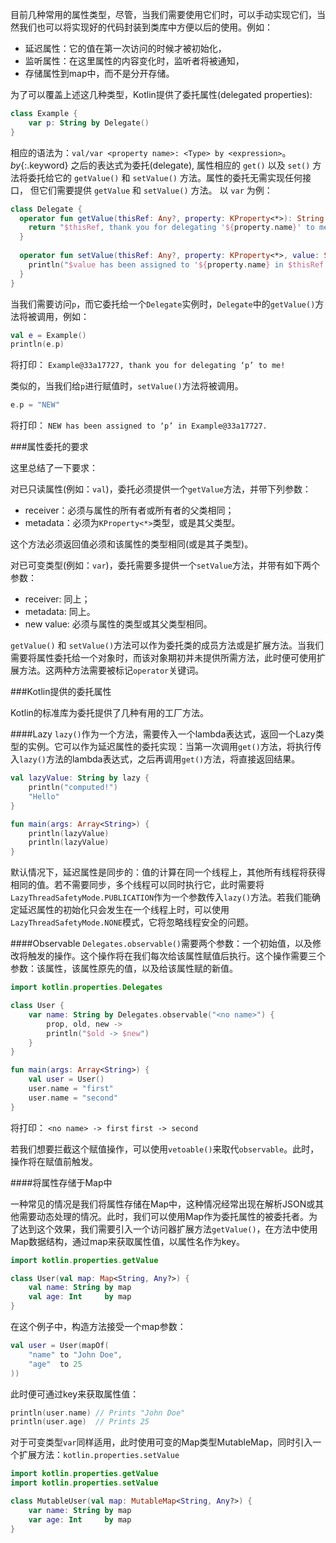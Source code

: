 目前几种常用的属性类型，尽管，当我们需要使用它们时，可以手动实现它们，当然我们也可以将实现好的代码封装到类库中方便以后的使用。例如：

* 延迟属性：它的值在第一次访问的时候才被初始化，
* 监听属性：在这里属性的内容变化时，监听者将被通知，
* 存储属性到map中，而不是分开存储。

为了可以覆盖上述这几种类型，Kotlin提供了委托属性(delegated properties):

```Kotlin
class Example {
	var p: String by Delegate()
}
``` 

相应的语法为：`val/var <property name>: <Type> by <expression>`。*by*{:.keyword} 之后的表达式为委托(delegate), 属性相应的 `get()` 以及 `set()` 方法将委托给它的 `getValue()` 和 `setValue()` 方法。属性的委托无需实现任何接口， 但它们需要提供 `getValue` 和 `setValue()` 方法。 以 `var` 为例：

```Kotlin
class Delegate {
  operator fun getValue(thisRef: Any?, property: KProperty<*>): String {
    return "$thisRef, thank you for delegating '${property.name}' to me!"
  }
 
  operator fun setValue(thisRef: Any?, property: KProperty<*>, value: String) {
    println("$value has been assigned to '${property.name} in $thisRef.'")
  }
}
```

当我们需要访问`p`，而它委托给一个`Delegate`实例时，`Delegate`中的`getValue()`方法将被调用，例如：

```Kotlin
val e = Example()
println(e.p)
```

将打印：
`Example@33a17727, thank you for delegating ‘p’ to me!`

类似的，当我们给`p`进行赋值时，`setValue()`方法将被调用。
```Kotlin
e.p = "NEW"
```
将打印：
`NEW has been assigned to ‘p’ in Example@33a17727.`

###属性委托的要求

这里总结了一下要求：

对已只读属性(例如：`val`)，委托必须提供一个`getValue`方法，并带下列参数：

* receiver：必须与属性的所有者或所有者的父类相同；
* metadata：必须为`KProperty<*>`类型，或是其父类型。

这个方法必须返回值必须和该属性的类型相同(或是其子类型)。

对已可变类型(例如：`var`)，委托需要多提供一个`setValue`方法，并带有如下两个参数：

* receiver: 同上；
* metadata: 同上。
* new value: 必须与属性的类型或其父类型相同。

`getValue()` 和 `setValue()`方法可以作为委托类的成员方法或是扩展方法。当我们需要将属性委托给一个对象时，而该对象期初并未提供所需方法，此时便可使用扩展方法。这两种方法需要被标记`operator`关键词。

###Kotlin提供的委托属性

Kotlin的标准库为委托提供了几种有用的工厂方法。

####Lazy
`lazy()`作为一个方法，需要传入一个lambda表达式，返回一个Lazy<T>类型的实例。它可以作为延迟属性的委托实现：当第一次调用`get()`方法，将执行传入`lazy()`方法的lambda表达式，之后再调用`get()`方法，将直接返回结果。

```Kotlin
val lazyValue: String by lazy {
    println("computed!")
    "Hello"
}

fun main(args: Array<String>) {
    println(lazyValue)
    println(lazyValue)
}
```
默认情况下，延迟属性是同步的：值的计算在同一个线程上，其他所有线程将获得相同的值。若不需要同步，多个线程可以同时执行它，此时需要将`LazyThreadSafetyMode.PUBLICATION`作为一个参数传入`lazy()`方法。若我们能确定延迟属性的初始化只会发生在一个线程上时，可以使用`LazyThreadSafetyMode.NONE`模式，它将忽略线程安全的问题。

####Observable
`Delegates.observable()`需要两个参数：一个初始值，以及修改将触发的操作。这个操作将在我们每次给该属性赋值后执行。这个操作需要三个参数：该属性，该属性原先的值，以及给该属性赋的新值。

```Kotlin
import kotlin.properties.Delegates

class User {
    var name: String by Delegates.observable("<no name>") {
        prop, old, new ->
        println("$old -> $new")
    }
}

fun main(args: Array<String>) {
    val user = User()
    user.name = "first"
    user.name = "second"
}
```
将打印：
`<no name> -> first`
`first -> second`

若我们想要拦截这个赋值操作，可以使用`vetoable()`来取代`observable`。此时，操作将在赋值前触发。

####将属性存储于Map中

一种常见的情况是我们将属性存储在Map中，这种情况经常出现在解析JSON或其他需要动态处理的情况。此时，我们可以使用Map作为委托属性的被委托者。为了达到这个效果，我们需要引入一个访问器扩展方法`getValue()`，在方法中使用Map数据结构，通过map来获取属性值，以属性名作为key。

```Kotlin
import kotlin.properties.getValue

class User(val map: Map<String, Any?>) {
    val name: String by map
    val age: Int     by map
}

```
在这个例子中，构造方法接受一个map参数：

```Kotlin
val user = User(mapOf(
    "name" to "John Doe",
    "age"  to 25
))
```
此时便可通过key来获取属性值：

```Kotlin
println(user.name) // Prints "John Doe"
println(user.age)  // Prints 25
```
对于可变类型`var`同样适用，此时使用可变的Map类型MutableMap，同时引入一个扩展方法：`kotlin.properties.setValue`

```Kotlin
import kotlin.properties.getValue
import kotlin.properties.setValue

class MutableUser(val map: MutableMap<String, Any?>) {
    var name: String by map
    var age: Int     by map
}
```
